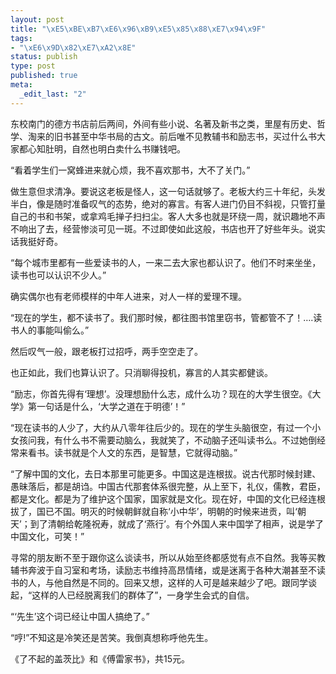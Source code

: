 ```yaml
--- 
layout: post
title: "\xE5\xBE\xB7\xE6\x96\xB9\xE5\x85\x88\xE7\x94\x9F"
tags: 
- "\xE6\x9D\x82\xE7\xA2\x8E"
status: publish
type: post
published: true
meta: 
  _edit_last: "2"
---
```

东校南门的德方书店前后两间，外间有些小说、名著及新书之类，里屋有历史、哲学、淘来的旧书甚至中华书局的古文。前后唯不见教辅书和励志书，买过什么书大家都心知肚明，自然也明白卖什么书赚钱吧。

“看着学生们一窝蜂进来就心烦，我不喜欢那书，大不了关门。”

做生意但求清净。要说这老板是怪人，这一句话就够了。老板大约三十年纪，头发半白，像是随时准备叹气的态势，绝对的寡言。有客人进门仍目不斜视，只管打量自己的书和书架，或拿鸡毛掸子扫扫尘。客人大多也就是环绕一周，就识趣地不声不响出了去，经营惨淡可见一斑。不过即使如此这般，书店也开了好些年头。说实话我挺好奇。

“每个城市里都有一些爱读书的人，一来二去大家也都认识了。他们不时来坐坐，读书也可以认识不少人。”

确实偶尔也有老师模样的中年人进来，对人一样的爱理不理。

“现在的学生，都不读书了。我们那时候，都往图书馆里窃书，管都管不了！….读书人的事能叫偷么。”

然后叹气一般，跟老板打过招呼，两手空空走了。

也正如此，我们也算认识了。只消聊得投机，寡言的人其实都健谈。

“励志，你首先得有‘理想’。没理想励什么志，成什么功？现在的大学生很空。《大学》第一句话是什么，‘大学之道在于明德’！”

“现在读书的人少了，大约从八零年往后少的。现在的学生头脑很空，有过一个小女孩问我，有什么书不需要动脑么，我就笑了，不动脑子还叫读书么。不过她倒经常来看书。读书就是个人文的东西，是智慧，它就得动脑。”

“了解中国的文化，去日本那里可能更多。中国这是连根拔。说古代那时候封建、愚昧落后，都是胡诌。中国古代那套体系很完整，从上至下，礼仪，儒教，君臣，都是文化。都是为了维护这个国家，国家就是文化。现在好，中国的文化已经连根拔了，国已不国。明灭的时候朝鲜就自称‘小中华’，明朝的时候来进贡，叫‘朝天’；到了清朝给乾隆祝寿，就成了‘燕行’。有个外国人来中国学了相声，说是学了中国文化，可笑！”

寻常的朋友断不至于跟你这么谈读书，所以从始至终都感觉有点不自然。我等买教辅书奔波于自习室和考场，读励志书维持高昂情绪，或是迷离于各种大潮甚至不读书的人，与他自然是不同的。回来又想，这样的人可是越来越少了吧。跟同学谈起，“这样的人已经脱离我们的群体了”，一身学生会式的自信。

“‘先生’这个词已经让中国人搞绝了。”

“哼!”不知这是冷笑还是苦笑。我倒真想称呼他先生。

《了不起的盖茨比》和《傅雷家书》，共15元。
